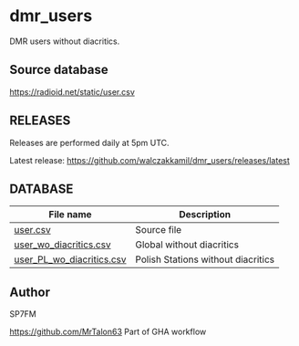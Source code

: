 # dmr_users
DMR users without diacritics.

## Source database
<https://radioid.net/static/user.csv>

## RELEASES

Releases are performed daily at 5pm UTC.

Latest release: <https://github.com/walczakkamil/dmr_users/releases/latest>

## DATABASE

| File name | Description | 
| --------- | --------- |
| [user.csv][source] | Source file |
| [user_wo_diacritics.csv][global] | Global without diacritics |
| [user_PL_wo_diacritics.csv][pl] | Polish Stations without diacritics |

[source]: <https://github.com/walczakkamil/dmr_users/releases/latest/download/user.csv>
[global]: <https://github.com/walczakkamil/dmr_users/releases/latest/download/user_wo_diacritics.csv>
[pl]: <https://github.com/walczakkamil/dmr_users/releases/latest/download/user_PL_wo_diacritics.csv>


## Author 
SP7FM

<https://github.com/MrTalon63> Part of GHA workflow

